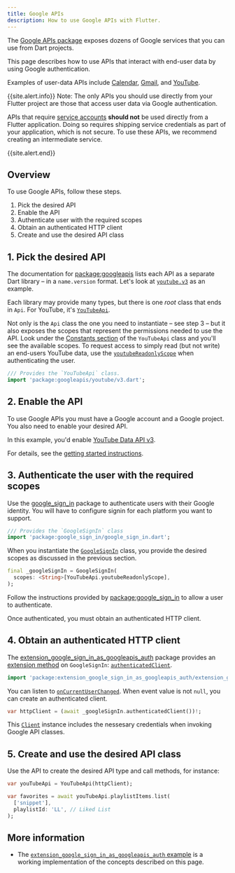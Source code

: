 ```yaml
---
title: Google APIs
description: How to use Google APIs with Flutter.
---
```


<?code-excerpt path-base="../examples/googleapis/"?>

The [Google APIs package]({{site.pub-pkg}}/googleapis) exposes dozens of Google
services that you can use from Dart projects.

This page describes how to use APIs that interact with end-user data by using
Google authentication.

Examples of user-data APIs include
[Calendar]({{site.pub-api}}/googleapis/latest/calendar.v3/calendar.v3-library.html),
[Gmail]({{site.pub-api}}/googleapis/latest/gmail.v1/gmail.v1-library.html), and
[YouTube]({{site.pub-api}}/googleapis/latest/youtube.v3/youtube.v3-library.html).

{{site.alert.info}} 
  Note: The only APIs you should use directly from your Flutter
  project are those that access user data via Google authentication.

  APIs that require
  [service accounts](https://cloud.google.com/iam/docs/service-accounts) **should
  not** be used directly from a Flutter application. Doing so requires shipping
  service credentials as part of your application, which is not secure. To use
  these APIs, we recommend creating an intermediate service.

<!-- TODO(kevmoo): Add link to public user guide when available. -->

{{site.alert.end}}

## Overview

To use Google APIs, follow these steps.

1. Pick the desired API
1. Enable the API
1. Authenticate user with the required scopes
1. Obtain an authenticated HTTP client
1. Create and use the desired API class

## 1. Pick the desired API

The documentation for [package:googleapis]({{site.pub-api}}/googleapis) lists
each API as a separate Dart library – in a `name.version` format. Let's look at
[`youtube.v3`]({{site.pub-api}}/googleapis/latest/youtube.v3/youtube.v3-library.html)
as an example.

Each library may provide many types, but there is one _root_ class that ends in
`Api`. For YouTube, it's
[`YouTubeApi`]({{site.pub-api}}/googleapis/latest/youtube.v3/YouTubeApi-class.html).

Not only is the `Api` class the one you need to instantiate – see step 3 – but
it also exposes the scopes that represent the permissions needed to use the API.
Look under the
[Constants section]({{site.pub-api}}/googleapis/latest/youtube.v3/YouTubeApi-class.html#constants)
of the `YouTubeApi` class and you'll see the available scopes. To request access
to simply read (but not write) an end-users YouTube data, use the
[`youtubeReadonlyScope`]({{site.pub-api}}/googleapis/latest/youtube.v3/YouTubeApi/youtubeReadonlyScope-constant.html)
when authenticating the user.

<?code-excerpt "lib/main.dart" skip="13" take="2"?>
```dart
/// Provides the `YouTubeApi` class.
import 'package:googleapis/youtube/v3.dart';
```

## 2. Enable the API

To use Google APIs you must have a Google account and a Google project. You also
need to enable your desired API.

In this example, you'd enable
[YouTube Data API v3](https://console.cloud.google.com/apis/api/youtube.googleapis.com).

For details, see the
[getting started instructions](https://cloud.google.com/apis/docs/getting-started).

## 3. Authenticate the user with the required scopes

Use the [google_sign_in]({{site.pub-pkg}}/google_sign_in) package to
authenticate users with their Google identity. You will have to configure signin
for each platform you want to support.

<?code-excerpt "lib/main.dart" skip="10" take="2"?>
```dart
/// Provides the `GoogleSignIn` class
import 'package:google_sign_in/google_sign_in.dart';
```

When you instantiate the
[`GoogleSignIn`]({{site.pub-api}}/google_sign_in/latest/google_sign_in/GoogleSignIn-class.html)
class, you provide the desired scopes as discussed in the previous section.

<?code-excerpt "lib/main.dart" skip="35" take="3"?>
```dart
final _googleSignIn = GoogleSignIn(
  scopes: <String>[YouTubeApi.youtubeReadonlyScope],
);
```

Follow the instructions provided by
[package:google_sign_in]({{site.pub-pkg}}/google_sign_in) to allow a user to
authenticate.

Once authenticated, you must obtain an authenticated HTTP client.

## 4. Obtain an authenticated HTTP client

The
[extension_google_sign_in_as_googleapis_auth]({{site.pub-pkg}}/extension_google_sign_in_as_googleapis_auth)
package provides an
[extension method]({{site.dart-site}}/guides/language/extension-methods) on
`GoogleSignIn`:
[`authenticatedClient`]({{site.pub-api}}/extension_google_sign_in_as_googleapis_auth/latest/extension_google_sign_in_as_googleapis_auth/GoogleApisGoogleSignInAuth/authenticatedClient.html).

<?code-excerpt "lib/main.dart" skip="7" take="1"?>
```dart
import 'package:extension_google_sign_in_as_googleapis_auth/extension_google_sign_in_as_googleapis_auth.dart';
```

You can listen to
[`onCurrentUserChanged`]({{site.pub-api}}/google_sign_in/latest/google_sign_in/GoogleSignIn/onCurrentUserChanged.html).
When event value is not `null`, you can create an authenticated client.

<?code-excerpt "lib/main.dart" skip="124" take="1"?>
```dart
var httpClient = (await _googleSignIn.authenticatedClient())!;
```

This [`Client`]({{site.pub-api}}/http/latest/http/Client-class.html) instance
includes the nessesary credentials when invoking Google API classes.

## 5. Create and use the desired API class

Use the API to create the desired API type and call methods, for instance:

<?code-excerpt "lib/main.dart" skip="125" take="6"?>
```dart
var youTubeApi = YouTubeApi(httpClient);

var favorites = await youTubeApi.playlistItems.list(
  ['snippet'],
  playlistId: 'LL', // Liked List
);
```

## More information

- The
  [`extension_google_sign_in_as_googleapis_auth` example]({{site.pub-pkg}}/extension_google_sign_in_as_googleapis_auth/example)
  is a working implementation of the concepts described on this page.
